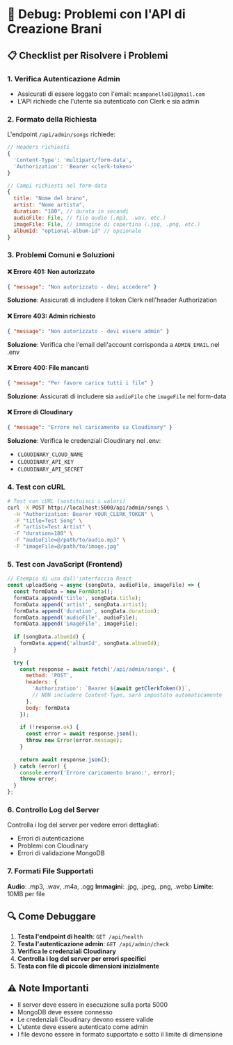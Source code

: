 # 🐛 Debug: Problemi con l'API di Creazione Brani

## 📋 Checklist per Risolvere i Problemi

### 1. **Verifica Autenticazione Admin**
- Assicurati di essere loggato con l'email: `mcampanello01@gmail.com`
- L'API richiede che l'utente sia autenticato con Clerk e sia admin

### 2. **Formato della Richiesta**
L'endpoint `/api/admin/songs` richiede:

```javascript
// Headers richiesti
{
  'Content-Type': 'multipart/form-data',
  'Authorization': 'Bearer <clerk-token>'
}

// Campi richiesti nel form-data
{
  title: "Nome del brano",
  artist: "Nome artista", 
  duration: "180", // durata in secondi
  audioFile: File, // file audio (.mp3, .wav, etc.)
  imageFile: File, // immagine di copertina (.jpg, .png, etc.)
  albumId: "optional-album-id" // opzionale
}
```

### 3. **Problemi Comuni e Soluzioni**

#### ❌ **Errore 401: Non autorizzato**
```json
{ "message": "Non autorizzato - devi accedere" }
```
**Soluzione**: Assicurati di includere il token Clerk nell'header Authorization

#### ❌ **Errore 403: Admin richiesto**
```json
{ "message": "Non autorizzato - devi essere admin" }
```
**Soluzione**: Verifica che l'email dell'account corrisponda a `ADMIN_EMAIL` nel .env

#### ❌ **Errore 400: File mancanti**
```json
{ "message": "Per favore carica tutti i file" }
```
**Soluzione**: Assicurati di includere sia `audioFile` che `imageFile` nel form-data

#### ❌ **Errore di Cloudinary**
```json
{ "message": "Errore nel caricamento su Cloudinary" }
```
**Soluzione**: Verifica le credenziali Cloudinary nel .env:
- `CLOUDINARY_CLOUD_NAME`
- `CLOUDINARY_API_KEY` 
- `CLOUDINARY_API_SECRET`

### 4. **Test con cURL**

```bash
# Test con cURL (sostituisci i valori)
curl -X POST http://localhost:5000/api/admin/songs \
  -H "Authorization: Bearer YOUR_CLERK_TOKEN" \
  -F "title=Test Song" \
  -F "artist=Test Artist" \
  -F "duration=180" \
  -F "audioFile=@/path/to/audio.mp3" \
  -F "imageFile=@/path/to/image.jpg"
```

### 5. **Test con JavaScript (Frontend)**

```javascript
// Esempio di uso dall'interfaccia React
const uploadSong = async (songData, audioFile, imageFile) => {
  const formData = new FormData();
  formData.append('title', songData.title);
  formData.append('artist', songData.artist);
  formData.append('duration', songData.duration);
  formData.append('audioFile', audioFile);
  formData.append('imageFile', imageFile);
  
  if (songData.albumId) {
    formData.append('albumId', songData.albumId);
  }
  
  try {
    const response = await fetch('/api/admin/songs', {
      method: 'POST',
      headers: {
        'Authorization': `Bearer ${await getClerkToken()}`,
        // NON includere Content-Type, sarà impostato automaticamente
      },
      body: formData
    });
    
    if (!response.ok) {
      const error = await response.json();
      throw new Error(error.message);
    }
    
    return await response.json();
  } catch (error) {
    console.error('Errore caricamento brano:', error);
    throw error;
  }
};
```

### 6. **Controllo Log del Server**

Controlla i log del server per vedere errori dettagliati:
- Errori di autenticazione
- Problemi con Cloudinary
- Errori di validazione MongoDB

### 7. **Formati File Supportati**

**Audio**: .mp3, .wav, .m4a, .ogg
**Immagini**: .jpg, .jpeg, .png, .webp
**Limite**: 10MB per file

## 🔍 Come Debuggare

1. **Testa l'endpoint di health**: `GET /api/health`
2. **Testa l'autenticazione admin**: `GET /api/admin/check`
3. **Verifica le credenziali Cloudinary**
4. **Controlla i log del server per errori specifici**
5. **Testa con file di piccole dimensioni inizialmente**

## ⚠️ Note Importanti

- Il server deve essere in esecuzione sulla porta 5000
- MongoDB deve essere connesso
- Le credenziali Cloudinary devono essere valide
- L'utente deve essere autenticato come admin
- I file devono essere in formato supportato e sotto il limite di dimensione

